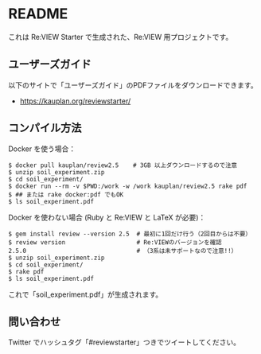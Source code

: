 # README

これは Re:VIEW Starter で生成された、Re:VIEW 用プロジェクトです。


## ユーザーズガイド

以下のサイトで「ユーザーズガイド」のPDFファイルをダウンロードできます。

- https://kauplan.org/reviewstarter/


## コンパイル方法

Docker を使う場合：

```terminal
$ docker pull kauplan/review2.5    # 3GB 以上ダウンロードするので注意
$ unzip soil_experiment.zip
$ cd soil_experiment/
$ docker run --rm -v $PWD:/work -w /work kauplan/review2.5 rake pdf
$ ## または rake docker:pdf でもOK
$ ls soil_experiment.pdf
```

Docker を使わない場合 (Ruby と Re:VIEW と LaTeX が必要)：

```terminal
$ gem install review --version 2.5  # 最初に1回だけ行う（2回目からは不要）
$ review version                    # Re:VIEWのバージョンを確認
2.5.0                               # （3系は未サポートなので注意!!）
$ unzip soil_experiment.zip
$ cd soil_experiment/
$ rake pdf
$ ls soil_experiment.pdf
```

これで「soil_experiment.pdf」が生成されます。


## 問い合わせ

Twitter でハッシュタグ「#reviewstarter」つきでツイートしてください。
